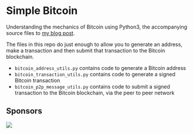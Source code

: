 # Simple Bitcoin
Understanding the mechanics of Bitcoin using Python3, the accompanying source files to [my blog post](http://www.samlewis.me/2017/06/a-peek-under-bitcoins-hood/).

The files in this repo do just enough to allow you to generate an address, make a transaction and then submit that transaction to the Bitcoin blockchain.

* `bitcoin_address_utils.py` contains code to generate a Bitcoin address
* `bitcoin_transaction_utils.py` contains code to generate a signed Bitcoin transaction
* `bitcoin_p2p_message_utils.py` contains code to submit a signed transaction to the Bitcoin blockchain, via the peer to peer network

## Sponsors
<a href="https://www.dealdrop.com"><img src="https://images.dealdrop.com/uploads/DealDrop-Logo-2x-purple-blue.png"/></a>
